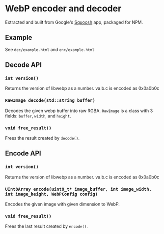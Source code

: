 # WebP encoder and decoder

Extracted and built from Google's [Squoosh](https://github.com/GoogleChromeLabs/squoosh) app, packaged for NPM.

## Example

See `dec/example.html` and `enc/example.html`

## Decode API

### `int version()`

Returns the version of libwebp as a number. va.b.c is encoded as 0x0a0b0c

### `RawImage decode(std::string buffer)`

Decodes the given webp buffer into raw RGBA. `RawImage` is a class with 3 fields: `buffer`, `width`, and `height`.

### `void free_result()`

Frees the result created by `decode()`.

## Encode API

### `int version()`

Returns the version of libwebp as a number. va.b.c is encoded as 0x0a0b0c

### `UInt8Array encode(uint8_t* image_buffer, int image_width, int image_height, WebPConfig config)`

Encodes the given image with given dimension to WebP.

### `void free_result()`

Frees the last result created by `encode()`.
